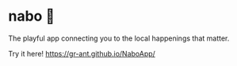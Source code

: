 # nabo 🌱
The playful app connecting you to the local happenings that matter.

Try it here!  https://gr-ant.github.io/NaboApp/
